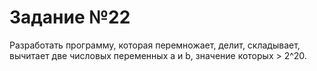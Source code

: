 # Задание №22

Разработать программу, которая перемножает, делит, складывает, вычитает две числовых переменных a и b, значение которых > 2^20.